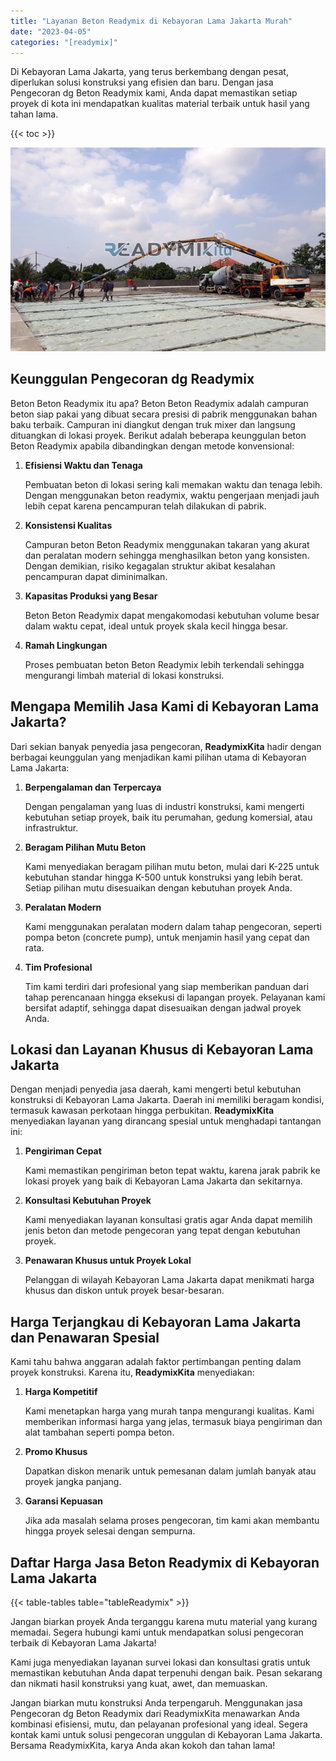 ```yaml
---
title: "Layanan Beton Readymix di Kebayoran Lama Jakarta Murah"
date: "2023-04-05"
categories: "[readymix]"
---
```


Di Kebayoran Lama Jakarta, yang terus berkembang dengan pesat, diperlukan solusi konstruksi yang efisien dan baru. Dengan jasa Pengecoran dg Beton Readymix kami, Anda dapat memastikan setiap proyek di kota ini mendapatkan kualitas material terbaik untuk hasil yang tahan lama.

{{< toc >}}

![Layanan Beton Readymix di Kebayoran Lama Jakarta Murah](/images/readymix/cor-readymix-01.jpg)

## Keunggulan Pengecoran dg Readymix

Beton Beton Readymix itu apa? Beton Beton Readymix adalah campuran beton siap pakai yang dibuat secara presisi di pabrik menggunakan bahan baku terbaik. Campuran ini diangkut dengan truk mixer dan langsung dituangkan di lokasi proyek. Berikut adalah beberapa keunggulan beton Beton Readymix apabila dibandingkan dengan metode konvensional:

1. **Efisiensi Waktu dan Tenaga**

   Pembuatan beton di lokasi sering kali memakan waktu dan tenaga lebih. Dengan menggunakan beton readymix, waktu pengerjaan menjadi jauh lebih cepat karena pencampuran telah dilakukan di pabrik.

2. **Konsistensi Kualitas**

   Campuran beton Beton Readymix menggunakan takaran yang akurat dan peralatan modern sehingga menghasilkan beton yang konsisten. Dengan demikian, risiko kegagalan struktur akibat kesalahan pencampuran dapat diminimalkan.

3. **Kapasitas Produksi yang Besar**

   Beton Beton Readymix dapat mengakomodasi kebutuhan volume besar dalam waktu cepat, ideal untuk proyek skala kecil hingga besar.

4. **Ramah Lingkungan**

   Proses pembuatan beton Beton Readymix lebih terkendali sehingga mengurangi limbah material di lokasi konstruksi.

## Mengapa Memilih Jasa Kami di Kebayoran Lama Jakarta?

Dari sekian banyak penyedia jasa pengecoran, **ReadymixKita** hadir dengan berbagai keunggulan yang menjadikan kami pilihan utama di Kebayoran Lama Jakarta:

1. **Berpengalaman dan Terpercaya**

   Dengan pengalaman yang luas di industri konstruksi, kami mengerti kebutuhan setiap proyek, baik itu perumahan, gedung komersial, atau infrastruktur.

2. **Beragam Pilihan Mutu Beton**

   Kami menyediakan beragam pilihan mutu beton, mulai dari K-225 untuk kebutuhan standar hingga K-500 untuk konstruksi yang lebih berat. Setiap pilihan mutu disesuaikan dengan kebutuhan proyek Anda.

3. **Peralatan Modern**

   Kami menggunakan peralatan modern dalam tahap pengecoran, seperti pompa beton (concrete pump), untuk menjamin hasil yang cepat dan rata.

4. **Tim Profesional**

   Tim kami terdiri dari profesional yang siap memberikan panduan dari tahap perencanaan hingga eksekusi di lapangan proyek. Pelayanan kami bersifat adaptif, sehingga dapat disesuaikan dengan jadwal proyek Anda.

## Lokasi dan Layanan Khusus di Kebayoran Lama Jakarta

Dengan menjadi penyedia jasa daerah, kami mengerti betul kebutuhan konstruksi di Kebayoran Lama Jakarta. Daerah ini memiliki beragam kondisi, termasuk kawasan perkotaan hingga perbukitan. **ReadymixKita** menyediakan layanan yang dirancang spesial untuk menghadapi tantangan ini:

1. **Pengiriman Cepat**

   Kami memastikan pengiriman beton tepat waktu, karena jarak pabrik ke lokasi proyek yang baik di Kebayoran Lama Jakarta dan sekitarnya.

2. **Konsultasi Kebutuhan Proyek**

   Kami menyediakan layanan konsultasi gratis agar Anda dapat memilih jenis beton dan metode pengecoran yang tepat dengan kebutuhan proyek.

3. **Penawaran Khusus untuk Proyek Lokal**

   Pelanggan di wilayah Kebayoran Lama Jakarta dapat menikmati harga khusus dan diskon untuk proyek besar-besaran.

## Harga Terjangkau di Kebayoran Lama Jakarta dan Penawaran Spesial

Kami tahu bahwa anggaran adalah faktor pertimbangan penting dalam proyek konstruksi. Karena itu, **ReadymixKita** menyediakan:

1. **Harga Kompetitif**

   Kami menetapkan harga yang murah tanpa mengurangi kualitas. Kami memberikan informasi harga yang jelas, termasuk biaya pengiriman dan alat tambahan seperti pompa beton.

2. **Promo Khusus**

   Dapatkan diskon menarik untuk pemesanan dalam jumlah banyak atau proyek jangka panjang.

3. **Garansi Kepuasan**

   Jika ada masalah selama proses pengecoran, tim kami akan membantu hingga proyek selesai dengan sempurna.

## Daftar Harga Jasa Beton Readymix di Kebayoran Lama Jakarta

{{< table-tables table="tableReadymix" >}}

Jangan biarkan proyek Anda terganggu karena mutu material yang kurang memadai. Segera hubungi kami untuk mendapatkan solusi pengecoran terbaik di Kebayoran Lama Jakarta!

Kami juga menyediakan layanan survei lokasi dan konsultasi gratis untuk memastikan kebutuhan Anda dapat terpenuhi dengan baik. Pesan sekarang dan nikmati hasil konstruksi yang kuat, awet, dan memuaskan.

Jangan biarkan mutu konstruksi Anda terpengaruh. Menggunakan jasa Pengecoran dg Beton Readymix dari ReadymixKita menawarkan Anda kombinasi efisiensi, mutu, dan pelayanan profesional yang ideal. Segera kontak kami untuk solusi pengecoran unggulan di Kebayoran Lama Jakarta. Bersama ReadymixKita, karya Anda akan kokoh dan tahan lama!